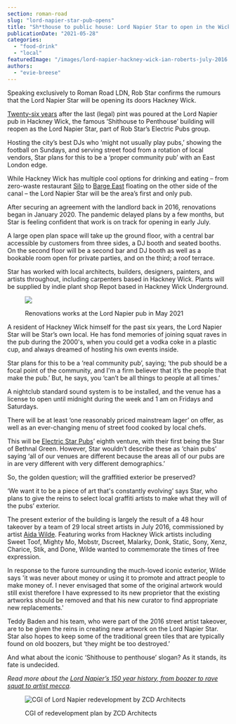 ```yaml
---
section: roman-road
slug: "lord-napier-star-pub-opens"
title: "Sh*thouse to public house: Lord Napier Star to open in the Wick this August"
publicationDate: "2021-05-28"
categories: 
  - "food-drink"
  - "local"
featuredImage: "/images/lord-napier-hackney-wick-ian-roberts-july-2016.jpg"
authors: 
  - "evie-breese"
---
```


Speaking exclusively to Roman Road LDN, Rob Star confirms the rumours that the Lord Napier Star will be opening its doors Hackney Wick.

[Twenty-six years](https://romanroadlondon.com/hackney-wick-street-art-wall-campaign/) after the last (legal) pint was poured at the Lord Napier pub in Hackney Wick, the famous ‘Shithouse to Penthouse’ building will reopen as the Lord Napier Star, part of Rob Star’s Electric Pubs group. 

Hosting the city’s best DJs who ‘might not usually play pubs,’ showing the football on Sundays, and serving street food from a rotation of local vendors, Star plans for this to be a ‘proper community pub’ with an East London edge. 

While Hackney Wick has multiple cool options for drinking and eating – from zero-waste restaurant [Silo](https://romanroadlondon.com/doug-mcmaster-silo-wine-bar/) to [Barge East](https://romanroadlondon.com/barge-east-restaurant-hackney-wick/) floating on the other side of the canal – the Lord Napier Star will be the area’s first and only pub. 

After securing an agreement with the landlord back in 2016, renovations began in January 2020. The pandemic delayed plans by a few months, but Star is feeling confident that work is on track for opening in early July. 

A large open plan space will take up the ground floor, with a central bar accessible by customers from three sides, a DJ booth and seated booths. On the second floor will be a second bar and DJ booth as well as a bookable room open for private parties, and on the third; a roof terrace.

Star has worked with local architects, builders, designers, painters, and artists throughout, including carpenters based in Hackney Wick. Plants will be supplied by indie plant shop Repot based in Hackney Wick Underground.

<figure>

![](/images/Lord-Napier-Star-before-1024x683.jpg)

<figcaption>

Renovations works at the Lord Napier pub in May 2021

</figcaption>

</figure>

A resident of Hackney Wick himself for the past six years, the Lord Napier Star will be Star’s own local. He has fond memories of joining squat raves in the pub during the 2000's, when you could get a vodka coke in a plastic cup, and always dreamed of hosting his own events inside.

Star plans for this to be a ‘real community pub’, saying; ‘the pub should be a focal point of the community, and I'm a firm believer that it’s the people that make the pub.’ But, he says, you ‘can’t be all things to people at all times.’ 

A nightclub standard sound system is to be installed, and the venue has a license to open until midnight during the week and 1 am on Fridays and Saturdays. 

There will be at least ‘one reasonably priced mainstream lager’ on offer, as well as an ever-changing menu of street food cooked by local chefs. 

This will be [Electric Star Pubs](https://electricstarpubs.co.uk)’ eighth venture, with their first being the Star of Bethnal Green. However, Star wouldn’t describe these as ‘chain pubs’ saying ‘all of our venues are different because the areas all of our pubs are in are very different with very different demographics.’

So, the golden question; will the graffitied exterior be preserved? 

‘We want it to be a piece of art that's constantly evolving’ says Star, who plans to give the reins to select local graffiti artists to make what they will of the pubs’ exterior.

The present exterior of the building is largely the result of a 48 hour takeover by a team of 29 local street artists in July 2016, commissioned by artist [Aida Wilde](https://aidawilde.bigcartel.com/). Featuring works from Hackney Wick artists including Sweet Toof, Mighty Mo, Mobstr, Dscreet, Malarky, Donk, Static, Sony, Xenz, Charice, Stik, and Done, Wilde wanted to commemorate the times of free expression.

In response to the furore surrounding the much-loved iconic exterior, Wilde says 'it was never about money or using it to promote and attract people to make money of. I never envisaged that some of the original artwork would still exist therefore I have expressed to its new proprietor that the existing artworks should be removed and that his new curator to find appropriate new replacements.' 

Teddy Baden and his team, who were part of the 2016 street artist takeover, are to be given the reins in creating new artwork on the Lord Napier Star. Star also hopes to keep some of the traditional green tiles that are typically found on old boozers, but ‘they might be too destroyed.’

And what about the iconic ‘Shithouse to penthouse’ slogan? As it stands, its fate is undecided.

_Read more about the [Lord Napier’s 150 year history, from boozer to rave squat to artist mecca](https://romanroadlondon.com/lord-napier-pub-hackney-wick-history/)._

<figure>

![CGI of Lord Napier redevelopment by ZCD Architects](/images/Lord-napier-redevelopment-cgi-zcd-architects-1024x683.jpg)

<figcaption>

CGI of redevelopment plan by ZCD Architects

</figcaption>

</figure>
